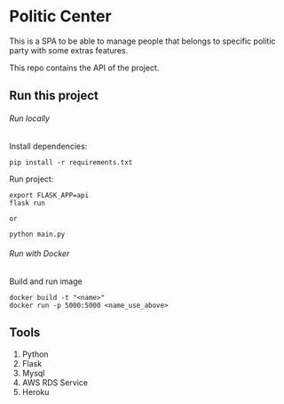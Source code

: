 # Politic Center

This is a SPA to be able to manage people that belongs to specific politic party with some extras features.

This repo contains the API of the project. 

## Run this project

###### Run locally

Install dependencies:
```
pip install -r requirements.txt 
```
Run project:
```.env
export FLASK_APP=api
flask run

or

python main.py
```

###### Run with Docker
Build and run image
```
docker build -t "<name>"
docker run -p 5000:5000 <name_use_above>
```


## Tools

1. Python
2. Flask
3. Mysql
4. AWS RDS Service
5. Heroku
